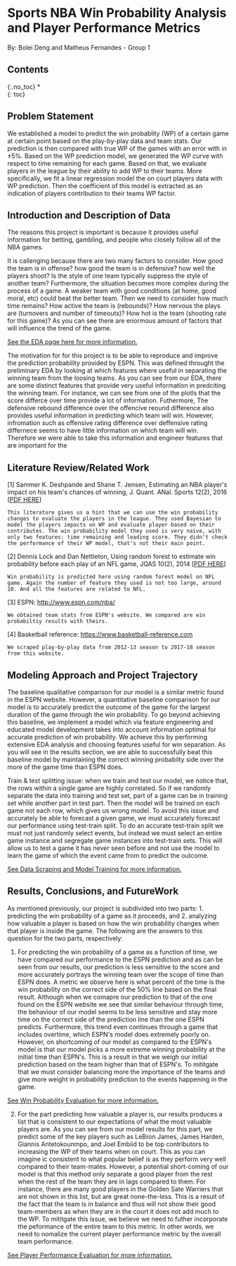 ------

# Sports NBA Win Probability Analysis and Player Performance Metrics

By: Bolei Deng and Matheus Fernandes - Group 1

## Contents{:.no_toc}*  {: toc}## Problem Statement We established a model to predict the win probablity (WP) of a certain game at certain point based on the play-by-play data and team stats. Our prediction is then compared with true WP of the games with an error with in $\pm5$%. Based on the WP prediction model, we generated the WP curve with respect to time remaining for each game. Based on that, we evaluate players in the league by their ability to add WP to their teams. More specifically, we fit a linear regression model the on court players data with WP prediction. Then the coefficient of this model is extracted as an indication of players contribution to their teams WP factor.## Introduction and Description of DataThe reasons this project is important is because it provides useful information for betting, gambling, and people who closely follow all of the NBA games.It is callenging because there are two many factors to consider. How good the team is in offense? how good the team is in defensive? how well the players shoot? Is the style of one team typically suppress the style of another team? Furthermore, the situation becomes more complex during the process of a game. A weaker team with good conditions (at home, good moral, etc) could beat the better team. Then we need to consider how much time remains? How active the team is (rebounds)? How nervous the plays are (turnovers and number of timeouts)? How hot is the team (shooting rate for this game)? As you can see there are enormous amount of factors that will influence the trend of the game.  [See the EDA page here for more information.](http://cs209.fer.me/Sports-EDA.html)The motivation for for this project is to be able to reproduce and improve the prediction probability provided by ESPN. This was defined throught the preliminary EDA by looking at which features where useful in separating the winning team from the loosing teams. As you can see from our EDA, there are some distinct features that provide very useful information in predciting the winning team. For instance, we can see from one of the plotls that the score differce over time provide a lot of information. Futhermore, The defensive rebound difference over the offencive reound difference also provides useful information in predicting which team will win. However, infromation such as offensive rating difference over deffensive rating differnece seems to have little information on which team will win. Therefore we were able to take this information and engineer features that are important for the ## Literature Review/Related Work[1] Sammer K. Deshpande and Shane T. Jensen, Estimating an NBA player's impact on his team's chances of winning, J. Quant. ANal. Sports 12(2), 2016 [[PDF HERE](http://cs209.fer.me/PDF/1.pdf)]    This literature gives us a hint that we can use the win probability changes to evaluate the players in the league. They used Bayesian to model the players impacts on WP and evaluate player based on their contributes. The win probability model they used is very naive, with only two features: time remaining and leading score. They didn't check the performance of their WP model, that's not their main point.[2] Dennis Lock and Dan Nettleton, Using random forest to estimate win probability before each play of an NFL game, JQAS 10(2), 2014 [[PDF HERE](http://cs209.fer.me/PDF/2.pdf)]    Win probability is predicted here using random forest model on NFL game. Again the number of feature they used is not too large, around 10. And all the features are related to NFL. [3] ESPN: http://www.espn.com/nba/    We obtained team stats from ESPN's website. We compared are win probabiltiy results with theirs.[4] Basketball reference: https://www.basketball-reference.com    We scraped play-by-play data from 2012-13 season to 2017-18 season from this website.## Modeling Approach and Project TrajectoryThe baseline qualitative comparison for our model is a similar metric found in the ESPN website. However, a quantitative baseline comparison for our model is to accurately predict the outcome of the game for the largest duration of the game through the win probability. To go beyond achieving this baseline, we implement a model which via feature engineering and educated model development takes into account information optimal for accurate prediction of win probability. We achieve this by performing extensive EDA analysis and choosing features useful for win separation. As you will see in the results section, we are able to successfully beat this baseline model by maintaining the correct winning probabilty side over the more of the game time than ESPN does.Train & test splitting issue: when we train and test our model, we notice that, the rows within a single game are highly correlated. So if we randomly separate the data into training and test set, part of a game can be in training set while another part in test part. Then the model will be trained on each game not each row, which gives us wrong model. To avoid this issue and accurately be able to forecast a given game, we must accurately forecast our performance using test-train split. To do an accurate test-train split we must not just randomly select events, but instead wemust select an entire game instance and segregate game instances into test-train sets. This will allow us to test a game it has never seen before and not use the model to learn the game of which the event came from to predict the outcome.[See Data Scraping and Model Training for more information.](http://cs209.fer.me/Sports-DataGenerationAndModelTraining.html)## Results, Conclusions, and FutureWorkAs mentioned previously, our project is subdivided into two parts: 1. predicting the win probability of a game as it proceeds, and 2. analyzing how valuable a player is based on how the win probability changes when that player is inside the game. The following are the answers to this question for the two parts, respectively:1. For predicting the win probability of a game as a function of time, we have compared our performance to the ESPN prediction and as can be seen from our results, our prediction is less sensitive to the score and more accurately portrays the winning team over the scope of time than ESPN does. A metric we observe here is what percent of the time is the win probability on the correct side of the 50% line based on the final result. Although when we comapre our prediction to that of the one found on the ESPN website we see that similar behaviour through time, the behaviour of our model seems to be less sensitive and stay more time on the correct side of the prediction line than the one ESPN predicts. Furthermore, this trend even continues through a game that includes overtime, which ESPN's model does extremely poorly on. However, on shortcoming of our model as compared to the ESPN's model is that our model picks a more extreme winning probability at the initial time than ESPN's. This is a result in that we weigh our initial prediction based on the team higher than that of ESPN's. To mititgate that we must consider balancing more the importance of the teams and give more weight in probability prediction to the events happening in the game. [See Win Probability Evaluation for more information.](http://cs209.fer.me/Sports-GameWinProbabilityEvaluation.html)2. For the part predicting how valuable a player is, our results produces a list that is consistent to our expectations of what the most valuable players are. As you can see from our model results for this part, we predict some of the key players such as LeBron James, James Harden, Giannis Antetokounmpo, and Joel Embiid to be top contributors to increasing the WP of their teams when on court. This as you can imagine ic consistent to what popular belief is as they perform very well compared to their team-mates. However, a potential short-coming of our model is that this method only separate a good player from the rest when the rest of the team they are in lags compared to them. For instance, there are many good players in the Golden Sate Warriers that are not shown in this list, but are great none-the-less. This is a result of the fact that the team is in balance and thus will not show their good team-members as when they are in the court it does not add much to the WP. To mititgate this issue, we believe we need to futher incorporate the peformance of the entire team to this metric. In other words, we need to nomalize the current player performance metric by the overall team performance. [See Player Performance Evaluation for more information.](http://cs209.fer.me/Sports-PlayerPerformanceEvaluation.html)